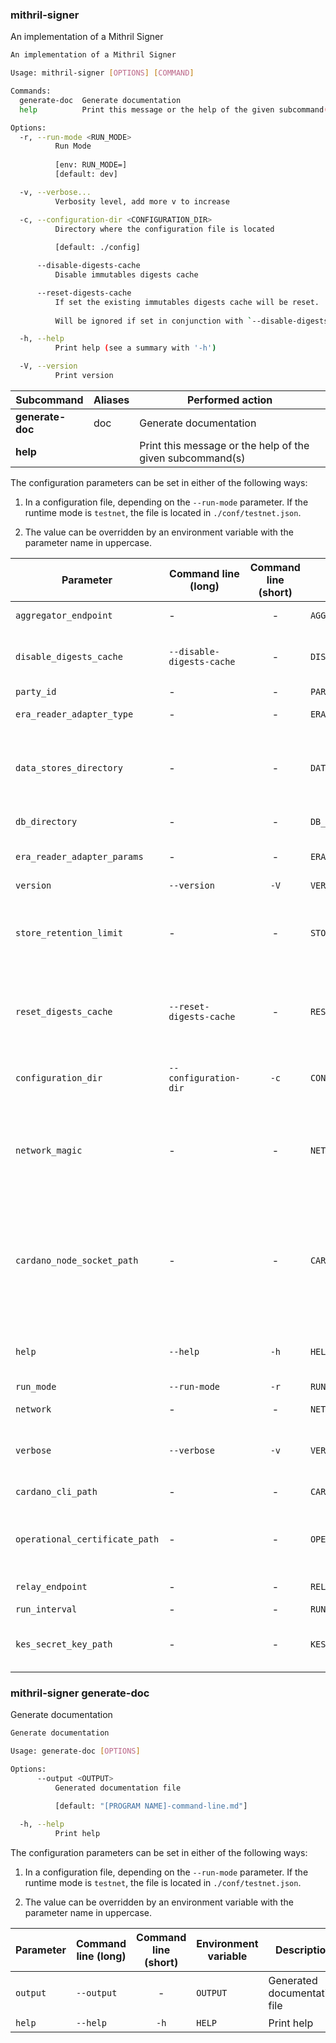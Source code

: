 

### mithril-signer

An implementation of a Mithril Signer
```bash
An implementation of a Mithril Signer

Usage: mithril-signer [OPTIONS] [COMMAND]

Commands:
  generate-doc  Generate documentation
  help          Print this message or the help of the given subcommand(s)

Options:
  -r, --run-mode <RUN_MODE>
          Run Mode
          
          [env: RUN_MODE=]
          [default: dev]

  -v, --verbose...
          Verbosity level, add more v to increase

  -c, --configuration-dir <CONFIGURATION_DIR>
          Directory where the configuration file is located
          
          [default: ./config]

      --disable-digests-cache
          Disable immutables digests cache

      --reset-digests-cache
          If set the existing immutables digests cache will be reset.
          
          Will be ignored if set in conjunction with `--disable-digests-cache`.

  -h, --help
          Print help (see a summary with '-h')

  -V, --version
          Print version

```
| Subcommand | Aliases | Performed action |
|------------|---------|------------------|
| **generate-doc** | doc | Generate documentation |
| **help** |  | Print this message or the help of the given subcommand(s) |

The configuration parameters can be set in either of the following ways:

1. In a configuration file, depending on the `--run-mode` parameter. If the runtime mode is `testnet`, the file is located in `./conf/testnet.json`.

2. The value can be overridden by an environment variable with the parameter name in uppercase.

| Parameter | Command line (long) | Command line (short) | Environment variable | Description | Default value | Example | Mandatory |
|-----------|---------------------|:--------------------:|----------------------|-------------|---------------|---------|:---------:|
| `aggregator_endpoint` | - | - | `AGGREGATOR_ENDPOINT` | Aggregator endpoint | - |  | - |
| `disable_digests_cache` | `--disable-digests-cache` | - | `DISABLE_DIGESTS_CACHE` | Disable immutables digests cache | `false` | - | - |
| `party_id` | - | - | `PARTY_ID` | Party Id | - |  | - |
| `era_reader_adapter_type` | - | - | `ERA_READER_ADAPTER_TYPE` | Era reader adapter type | `bootstrap` |  | - |
| `data_stores_directory` | - | - | `DATA_STORES_DIRECTORY` | Directory to store signer data (Stakes, Protocol initializers, ...) | - |  | - |
| `db_directory` | - | - | `DB_DIRECTORY` | Directory to snapshot | - |  | - |
| `era_reader_adapter_params` | - | - | `ERA_READER_ADAPTER_PARAMS` | Era reader adapter parameters | - |  | - |
| `version` | `--version` | `-V` | `VERSION` | Print version | - | - | - |
| `store_retention_limit` | - | - | `STORE_RETENTION_LIMIT` | Store retention limit. If set to None, no limit will be set. | - |  | - |
| `reset_digests_cache` | `--reset-digests-cache` | - | `RESET_DIGESTS_CACHE` | If set the existing immutables digests cache will be reset | `false` | - | - |
| `configuration_dir` | `--configuration-dir` | `-c` | `CONFIGURATION_DIR` | Directory where the configuration file is located | `./config` | - | - |
| `network_magic` | - | - | `NETWORK_MAGIC` | Cardano Network Magic number<br>useful for TestNet & DevNet | - |  | - |
| `cardano_node_socket_path` | - | - | `CARDANO_NODE_SOCKET_PATH` | Path of the socket used by the Cardano CLI tool<br>to communicate with the Cardano node | - |  | - |
| `help` | `--help` | `-h` | `HELP` | Print help (see more with '--help') | - | - | - |
| `run_mode` | `--run-mode` | `-r` | `RUN_MODE` | Run Mode | `dev` | - | - |
| `network` | - | - | `NETWORK` | Cardano network | - |  | - |
| `verbose` | `--verbose` | `-v` | `VERBOSE` | Verbosity level, add more v to increase | `0` | - | - |
| `cardano_cli_path` | - | - | `CARDANO_CLI_PATH` | Cardano CLI tool path | - |  | - |
| `operational_certificate_path` | - | - | `OPERATIONAL_CERTIFICATE_PATH` | File path to the operational certificate of the pool | - |  | - |
| `relay_endpoint` | - | - | `RELAY_ENDPOINT` | Relay endpoint | - |  | - |
| `run_interval` | - | - | `RUN_INTERVAL` | Run Interval | - |  | - |
| `kes_secret_key_path` | - | - | `KES_SECRET_KEY_PATH` | File path to the KES secret key of the pool | - |  | - |
###  mithril-signer generate-doc

Generate documentation
```bash
Generate documentation

Usage: generate-doc [OPTIONS]

Options:
      --output <OUTPUT>
          Generated documentation file
          
          [default: "[PROGRAM NAME]-command-line.md"]

  -h, --help
          Print help

```


The configuration parameters can be set in either of the following ways:

1. In a configuration file, depending on the `--run-mode` parameter. If the runtime mode is `testnet`, the file is located in `./conf/testnet.json`.

2. The value can be overridden by an environment variable with the parameter name in uppercase.

| Parameter | Command line (long) | Command line (short) | Environment variable | Description | Default value | Example | Mandatory |
|-----------|---------------------|:--------------------:|----------------------|-------------|---------------|---------|:---------:|
| `output` | `--output` | - | `OUTPUT` | Generated documentation file | `[PROGRAM NAME]-command-line.md` | - | - |
| `help` | `--help` | `-h` | `HELP` | Print help | - | - | - |
